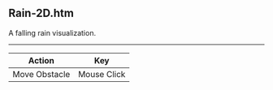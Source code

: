 Rain-2D.htm
-----------

A falling rain visualization.

---

Action        | Key
--------------|------------
Move Obstacle | Mouse Click
